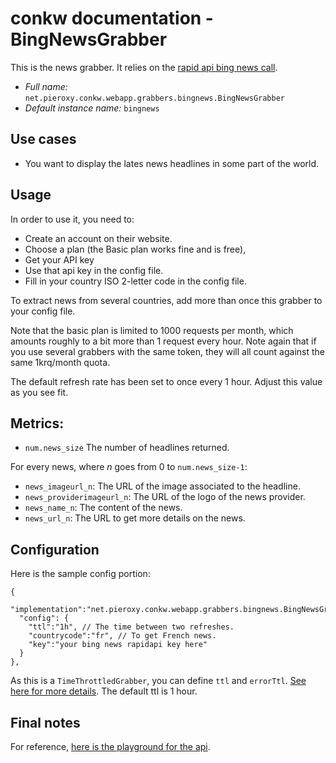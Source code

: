 # conkw documentation - BingNewsGrabber

This is the news grabber. It relies on the [rapid api bing news call](https://rapidapi.com/microsoft-azure-org-microsoft-cognitive-services/api/bing-news-search1).

* *Full name:* `net.pieroxy.conkw.webapp.grabbers.bingnews.BingNewsGrabber`
* *Default instance name:* `bingnews`

## Use cases

* You want to display the lates news headlines in some part of the world.

## Usage
In order to use it, you need to:

* Create an account on their website.
* Choose a plan (the Basic plan works fine and is free),
* Get your API key
* Use that api key in the config file.
* Fill in your country ISO 2-letter code in the config file.

To extract news from several countries, add more than once this grabber to your config file.

Note that the basic plan is limited to 1000 requests per month, which amounts roughly to a bit more than 1 request every hour. Note again that if you use several grabbers with the same token, they will all count against the same 1krq/month quota. 

The default refresh rate has been set to once every 1 hour. Adjust this value as you see fit.

## Metrics:

* `num.news_size` The number of headlines returned.

For every news, where _n_ goes from 0 to `num.news_size-1`:

* `news_imageurl_n`: The URL of the image associated to the headline.
* `news_providerimageurl_n`: The URL of the logo of the news provider.
* `news_name_n`: The content of the news.
* `news_url_n`: The URL to get more details on the news.

## Configuration

Here is the sample config portion:
```jsonc
{
  "implementation":"net.pieroxy.conkw.webapp.grabbers.bingnews.BingNewsGrabber",
  "config": {
    "ttl":"1h", // The time between two refreshes. 
    "countrycode":"fr", // To get French news.
    "key":"your bing news rapidapi key here"
  }
},
```

As this is a `TimeThrottledGrabber`, you can define `ttl` and `errorTtl`. [See here for more details](CONFIGURE.md). The default ttl is 1 hour.

## Final notes


For reference, [here is the playground for the api](https://rapidapi.com/microsoft-azure-org-microsoft-cognitive-services/api/bing-news-search1).
